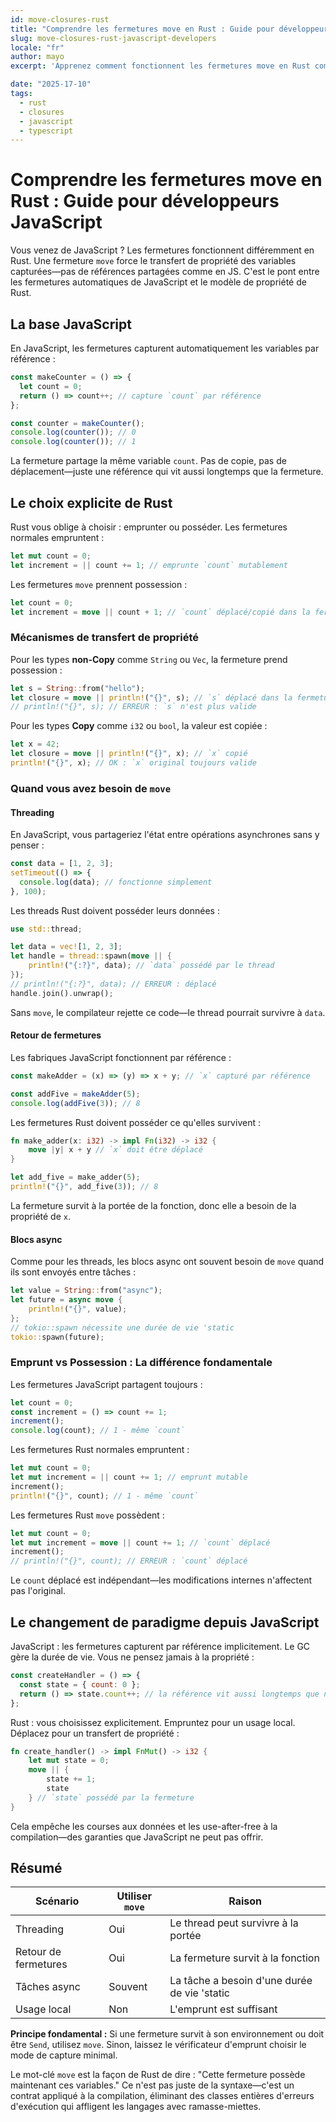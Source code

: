 ```yaml
---
id: move-closures-rust
title: "Comprendre les fermetures move en Rust : Guide pour développeurs JavaScript"
slug: move-closures-rust-javascript-developers
locale: "fr"
author: mayo
excerpt: 'Apprenez comment fonctionnent les fermetures move en Rust comparées aux fermetures JavaScript - propriété, threading et quand utiliser le mot-clé move'

date: "2025-17-10"
tags:
  - rust
  - closures
  - javascript
  - typescript
---
```


# Comprendre les fermetures move en Rust : Guide pour développeurs JavaScript

Vous venez de JavaScript ? Les fermetures fonctionnent différemment en Rust. Une fermeture `move` force le transfert de propriété des variables capturées—pas de références partagées comme en JS. C'est le pont entre les fermetures automatiques de JavaScript et le modèle de propriété de Rust.

## La base JavaScript

En JavaScript, les fermetures capturent automatiquement les variables par référence :

```javascript
const makeCounter = () => {
  let count = 0;
  return () => count++; // capture `count` par référence
};

const counter = makeCounter();
console.log(counter()); // 0
console.log(counter()); // 1
```

La fermeture partage la même variable `count`. Pas de copie, pas de déplacement—juste une référence qui vit aussi longtemps que la fermeture.

## Le choix explicite de Rust

Rust vous oblige à choisir : emprunter ou posséder. Les fermetures normales empruntent :

```rust
let mut count = 0;
let increment = || count += 1; // emprunte `count` mutablement
```

Les fermetures `move` prennent possession :

```rust
let count = 0;
let increment = move || count + 1; // `count` déplacé/copié dans la fermeture
```

### Mécanismes de transfert de propriété

Pour les types **non-Copy** comme `String` ou `Vec`, la fermeture prend possession :

```rust
let s = String::from("hello");
let closure = move || println!("{}", s); // `s` déplacé dans la fermeture
// println!("{}", s); // ERREUR : `s` n'est plus valide
```

Pour les types **Copy** comme `i32` ou `bool`, la valeur est copiée :

```rust
let x = 42;
let closure = move || println!("{}", x); // `x` copié
println!("{}", x); // OK : `x` original toujours valide
```

### Quand vous avez besoin de `move`

#### Threading

En JavaScript, vous partageriez l'état entre opérations asynchrones sans y penser :

```javascript
const data = [1, 2, 3];
setTimeout(() => {
  console.log(data); // fonctionne simplement
}, 100);
```

Les threads Rust doivent posséder leurs données :

```rust
use std::thread;

let data = vec![1, 2, 3];
let handle = thread::spawn(move || {
    println!("{:?}", data); // `data` possédé par le thread
});
// println!("{:?}", data); // ERREUR : déplacé
handle.join().unwrap();
```

Sans `move`, le compilateur rejette ce code—le thread pourrait survivre à `data`.

#### Retour de fermetures

Les fabriques JavaScript fonctionnent par référence :

```javascript
const makeAdder = (x) => (y) => x + y; // `x` capturé par référence

const addFive = makeAdder(5);
console.log(addFive(3)); // 8
```

Les fermetures Rust doivent posséder ce qu'elles survivent :

```rust
fn make_adder(x: i32) -> impl Fn(i32) -> i32 {
    move |y| x + y // `x` doit être déplacé
}

let add_five = make_adder(5);
println!("{}", add_five(3)); // 8
```

La fermeture survit à la portée de la fonction, donc elle a besoin de la propriété de `x`.

#### Blocs async

Comme pour les threads, les blocs async ont souvent besoin de `move` quand ils sont envoyés entre tâches :

```rust
let value = String::from("async");
let future = async move {
    println!("{}", value);
};
// tokio::spawn nécessite une durée de vie 'static
tokio::spawn(future);
```

### Emprunt vs Possession : La différence fondamentale

Les fermetures JavaScript partagent toujours :

```javascript
let count = 0;
const increment = () => count += 1;
increment();
console.log(count); // 1 - même `count`
```

Les fermetures Rust normales empruntent :

```rust
let mut count = 0;
let mut increment = || count += 1; // emprunt mutable
increment();
println!("{}", count); // 1 - même `count`
```

Les fermetures Rust `move` possèdent :

```rust
let mut count = 0;
let mut increment = move || count += 1; // `count` déplacé
increment();
// println!("{}", count); // ERREUR : `count` déplacé
```

Le `count` déplacé est indépendant—les modifications internes n'affectent pas l'original.

## Le changement de paradigme depuis JavaScript

JavaScript : les fermetures capturent par référence implicitement. Le GC gère la durée de vie. Vous ne pensez jamais à la propriété :

```javascript
const createHandler = () => {
  const state = { count: 0 };
  return () => state.count++; // la référence vit aussi longtemps que nécessaire
};
```

Rust : vous choisissez explicitement. Empruntez pour un usage local. Déplacez pour un transfert de propriété :

```rust
fn create_handler() -> impl FnMut() -> i32 {
    let mut state = 0;
    move || {
        state += 1;
        state
    } // `state` possédé par la fermeture
}
```

Cela empêche les courses aux données et les use-after-free à la compilation—des garanties que JavaScript ne peut pas offrir.

## Résumé

| Scénario | Utiliser `move` | Raison |
|----------|-----------|---------|
| Threading | Oui | Le thread peut survivre à la portée |
| Retour de fermetures | Oui | La fermeture survit à la fonction |
| Tâches async | Souvent | La tâche a besoin d'une durée de vie 'static |
| Usage local | Non | L'emprunt est suffisant |

**Principe fondamental :** Si une fermeture survit à son environnement ou doit être `Send`, utilisez `move`. Sinon, laissez le vérificateur d'emprunt choisir le mode de capture minimal.

Le mot-clé `move` est la façon de Rust de dire : "Cette fermeture possède maintenant ces variables." Ce n'est pas juste de la syntaxe—c'est un contrat appliqué à la compilation, éliminant des classes entières d'erreurs d'exécution qui affligent les langages avec ramasse-miettes.
